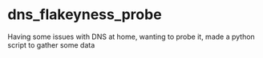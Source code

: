 # dns_flakeyness_probe
Having some issues with DNS at home, wanting to probe it, made a python script to gather some data
